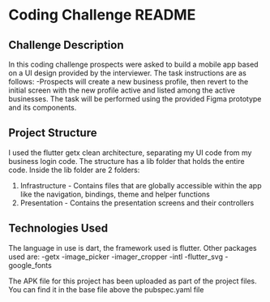 # Coding Challenge README

## Challenge Description

In this coding challenge prospects were asked to build a mobile app based on a UI design provided by the interviewer. The task instructions are as follows:
-Prospects will create a new business profile, then revert to the initial screen with the new profile active and listed among the active businesses.
The task will be performed using the provided Figma prototype and its components.

## Project Structure

I used the flutter getx clean architecture, separating my UI code from my business login code. The structure has a lib folder that holds the entire code. Inside the lib folder are 2 folders:
1. Infrastructure - Contains files that are globally accessible within the app like the navigation, bindings, theme and helper functions
2. Presentation - Contains the presentation screens and their controllers

## Technologies Used

The language in use is dart, the framework used is flutter.
Other packages used are:
-getx
-image_picker
-imager_cropper
-intl
-flutter_svg
-google_fonts

The APK file for this project has been uploaded as part of the project files. You can find it in the base file above the pubspec.yaml file


